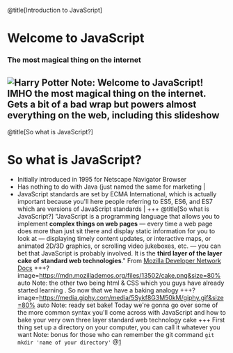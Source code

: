 @title[Introduction to JavaScript]
# Welcome to JavaScript  
### The most magical thing on the internet 
![Harry Potter](https://media.giphy.com/media/xjXXTEFCuf4Jy/giphy.gif)
Note: Welcome to JavaScript! IMHO the most magical thing on the internet. Gets a bit of a bad wrap but powers almost everything on the web, including this slideshow
---
@title[So what is JavaScript?]
# So what is JavaScript?
- Initially introduced in 1995 for Netscape Navigator Browser 
- Has nothing to do with Java (just named the same for marketing |
- JavaScript standards are set by ECMA International, which is actually important because you'll here people referring to ES5, ES6, and ES7 which are versions of JavaScript standards |
+++
@title[So what is JavaScript?]
"JavaScript is a programming language that allows you to implement **complex things on web pages** — every time a web page does more than just sit there and display static information for you to look at — displaying timely content updates, or interactive maps, or animated 2D/3D graphics, or scrolling video jukeboxes, etc. — you can bet that JavaScript is probably involved. It is the **third layer of the layer cake of standard web technologies**." From [Mozilla Developer Network Docs](https://developer.mozilla.org/en-US/docs/Learn/JavaScript/First_steps/What_is_JavaScript) 
+++?image=https://mdn.mozillademos.org/files/13502/cake.png&size=80% auto
Note: the other two being html & CSS which you guys have already started learning . So now that we have a baking analogy
+++?image=https://media.giphy.com/media/5Sykf8G3M50kM/giphy.gif&size=80% auto
Note: ready set bake! Today we're gonna go over some of the more common syntax you'll come across with JavaScript and how to bake your very own three layer standard web technology cake
+++
First thing set up a directory on your computer, you can call it whatever you want
Note: bonus for those who can remember the git command
``` git mkdir 'name of your directory' ```
@[1](Test)
